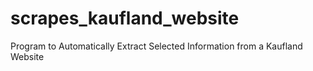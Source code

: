 # scrapes_kaufland_website
Program to Automatically Extract Selected Information from a Kaufland Website
